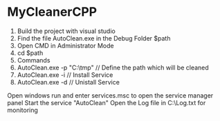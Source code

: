 MyCleanerCPP
============

1. Build the project with visual studio
2. Find the file AutoClean.exe in the Debug Folder $path
3. Open CMD in Administrator Mode
4. cd $path
5. Commands
  1. AutoClean.exe -p "C:\tmp" // Define the path which will be cleaned
  2. AutoClean.exe -i // Install Service
  3. AutoClean.exe -d // Unistall Service

Open windows run and enter services.msc to open the service manager panel
Start the service "AutoClean"
Open the Log file in C:\Log.txt for monitoring

